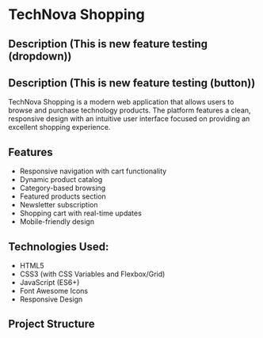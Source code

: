 # TechNova Shopping

## Description (This is new feature testing (dropdown))
## Description (This is new feature testing (button))

TechNova Shopping is a modern web application that allows users to browse and purchase technology products. The platform features a clean, responsive design with an intuitive user interface focused on providing an excellent shopping experience.

## Features

- Responsive navigation with cart functionality
- Dynamic product catalog
- Category-based browsing
- Featured products section
- Newsletter subscription
- Shopping cart with real-time updates
- Mobile-friendly design

## Technologies Used:

- HTML5
- CSS3 (with CSS Variables and Flexbox/Grid)
- JavaScript (ES6+)
- Font Awesome Icons
- Responsive Design

## Project Structure
